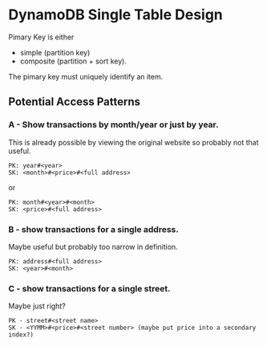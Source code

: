 # DynamoDB Single Table Design

Pimary Key is either

- simple (partition key)
- composite (partition + sort key).

The pimary key must uniquely identify an item.

## Potential Access Patterns

### A - Show transactions by month/year or just by year.

This is already possible by viewing the original website so probably not that useful.

```
PK: year#<year>
SK: <month>#<price>#<full address>
```

or

```
PK: month#<year>#<month>
SK: <price>#<full address>
```

### B - show transactions for a single address.

Maybe useful but probably too narrow in definition.

```
PK: address#<full address>
SK: <year>#<month>
```

### C - show transactions for a single street.

Maybe just right?

```
PK - street#<street name>
SK - <YYMM>#<price>#<street number> (maybe put price into a secondary index?)
```
